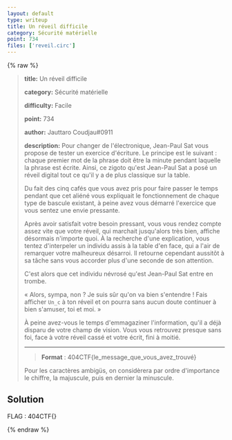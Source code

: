 ```yaml
---
layout: default
type: writeup
title: Un réveil difficile
category: Sécurité matérielle
point: 734
files: ['reveil.circ']
---
```


{% raw %}
> **title:** Un réveil difficile
>
> **category:** Sécurité matérielle
>
> **difficulty:** Facile
>
> **point:** 734
>
> **author:** Jauttaro Coudjau#0911
>
> **description:**
> Pour changer de l'électronique, Jean-Paul Sat vous propose de tester un exercice d'écriture. Le principe est le suivant : chaque premier mot de la phrase doit être la minute pendant laquelle la phrase est écrite. Ainsi, ce zigoto qu'est Jean-Paul Sat a posé un réveil digital tout ce qu'il y a de plus classique sur la table.
> 
> Du fait des cinq cafés que vous avez pris pour faire passer le temps pendant que cet aliéné vous expliquait le fonctionnement de chaque type de bascule existant, à peine avez vous démarré l'exercice que vous sentez une envie pressante. 
> 
> Après avoir satisfait votre besoin pressant, vous vous rendez compte assez vite que votre réveil, qui marchait jusqu'alors très bien, affiche désormais n'importe quoi. À la recherche d'une explication, vous tentez d'interpeler un individu assis à la table d'en face, qui a l'air de remarquer votre malheureux désarroi. Il retourne cependant aussitôt à sa tâche sans vous accorder plus d'une seconde de son attention. 
> 
> C'est alors que cet individu névrosé qu'est Jean-Paul Sat entre en trombe.
> 
> « Alors, sympa, non ? Je suis sûr qu'on va bien s'entendre ! Fais afficher `Un_c` à ton réveil et on pourra sans aucun doute continuer à bien s'amuser, toi et moi. »
> 
> À peine avez-vous le temps d'emmagaziner l'information, qu'il a déjà disparu de votre champ de vision. Vous vous retrouvez presque sans foi, face à votre réveil cassé et votre écrit, fini à moitié.
> 
> ***  
> 
> > **Format** : 404CTF{le_message_que_vous_avez_trouvé}
> 
> Pour les caractères ambigüs, on considèrera par ordre d'importance le chiffre, la majuscule, puis en dernier la minuscule.

## Solution


<span class="flag">FLAG : 404CTF{}</span>

{% endraw %}